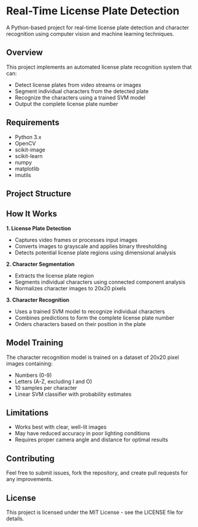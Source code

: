 # Real-Time License Plate Detection

A Python-based project for real-time license plate detection and character recognition using computer vision and machine learning techniques.

## Overview

This project implements an automated license plate recognition system that can:
- Detect license plates from video streams or images
- Segment individual characters from the detected plate
- Recognize the characters using a trained SVM model
- Output the complete license plate number

## Requirements

- Python 3.x
- OpenCV
- scikit-image
- scikit-learn
- numpy
- matplotlib
- imutils

## Project Structure


## How It Works

**1. License Plate Detection**
- Captures video frames or processes input images
- Converts images to grayscale and applies binary thresholding
- Detects potential license plate regions using dimensional analysis

**2. Character Segmentation**
- Extracts the license plate region
- Segments individual characters using connected component analysis
- Normalizes character images to 20x20 pixels

**3. Character Recognition**
- Uses a trained SVM model to recognize individual characters
- Combines predictions to form the complete license plate number
- Orders characters based on their position in the plate

## Model Training

The character recognition model is trained on a dataset of 20x20 pixel images containing:
- Numbers (0-9)
- Letters (A-Z, excluding I and O)
- 10 samples per character
- Linear SVM classifier with probability estimates

## Limitations

- Works best with clear, well-lit images
- May have reduced accuracy in poor lighting conditions
- Requires proper camera angle and distance for optimal results

## Contributing

Feel free to submit issues, fork the repository, and create pull requests for any improvements.

## License

This project is licensed under the MIT License - see the LICENSE file for details.
